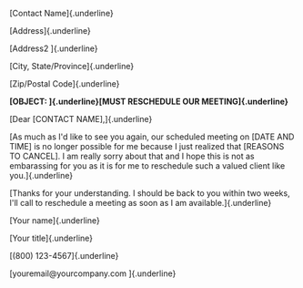 [Contact Name]{.underline}

[Address]{.underline}

[Address2 ]{.underline}

[City, State/Province]{.underline}

[Zip/Postal Code]{.underline}

**[OBJECT: ]{.underline}[MUST RESCHEDULE OUR MEETING]{.underline}**

[Dear \[CONTACT NAME\],]{.underline}

[As much as I'd like to see you again, our scheduled meeting on \[DATE
AND TIME\] is no longer possible for me because I just realized that
\[REASONS TO CANCEL\]. I am really sorry about that and I hope this is
not as embarassing for you as it is for me to reschedule such a valued
client like you.]{.underline}

[Thanks for your understanding. I should be back to you within two
weeks, I'll call to reschedule a meeting as soon as I am
available.]{.underline}

[Your name]{.underline}

[Your title]{.underline}

[(800) 123-4567]{.underline}

[youremail\@yourcompany.com ]{.underline}
